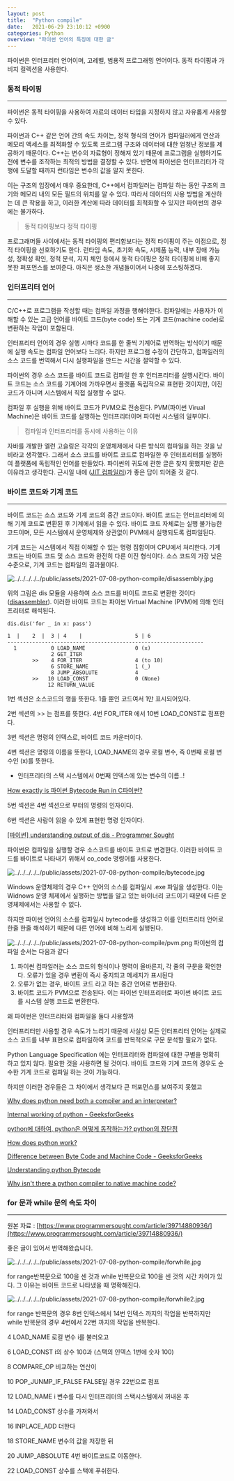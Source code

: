 ```yaml
---
layout: post
title:  "Python compile"
date:   2021-06-29 23:10:12 +0900
categories: Python
overview: "파이썬 언어의 특징에 대한 글"
---
```


파이썬은 인터프리터 언어이며, 고레벨, 범용적 프로그래밍 언어이다. 동적 타이핑과 가비지 컬렉션을 사용한다.

### 동적 타이핑

---

파이썬은 동적 타이핑을 사용하여 자료의 데이터 타입을 지정하지 않고 자유롭게 사용할 수 있다.

파이썬과 C++ 같은 언어 간의 속도 차이는, 정적 형식의 언어가 컴파일러에게 연산과 메모리 액세스를 최적화할 수 있도록 프로그램 구조와 데이터에 대한 엄청난 정보를 제공하기 때문이다. C++는 변수의 자료형이 정해져 있기 때문에 프로그램을 실행하기도 전에 변수를 조작하는 최적의 방법을 결정할 수 있다. 반면에 파이썬은 인터프리터가 각 행에 도달할 때까지 런타임은 변수의 값을 알지 못한다.

이는 구조의 입장에서 매우 중요한데, C++에서 컴파일러는 컴파일 하는 동안 구조의 크기와 메모리 내의 모든 필드의 위치를 알 수 있다. 따라서 데이터의 사용 방법을 계산하는 데 큰 작용을 하고, 이러한 계산에 따라 데이터를 최적화할 수 있지만 파이썬의 경우에는 불가하다.

> 동적 타이핑보다 정적 타이핑

프로그래머들 사이에서는 동적 타이핑의 편리함보다는 정적 타이핑이 주는 이점으로, 정적 타이핑을 선호하기도 한다.
런타임 속도, 초기화 속도, 시제품 능력, 내부 장애 가능성, 정확성 확인, 정적 분석, 지지 체인 등에서 동적 타이핑은 정적 타이핑에 비해 좋지 못한 퍼포먼스를 보여준다. 아직은 생소한 개념들이어서 나중에 포스팅하겠다.


### 인터프리터 언어

---

C/C++로 프로그램을 작성할 때는 컴파일 과정을 행해야한다. 컴파일에는 사용자가 이해할 수 있는 고급 언어를 바이트 코드(byte code)  또는 기계 코드(machine code)로 변환하는 작업이 포함된다. 

인터프리터 언어의 경우 실행 시마다 코드를 한 줄씩 기계어로 번역하는 방식이기 때문에 실행 속도는 컴파일 언어보다 느리다. 하지만 프로그램 수정이 간단하고, 컴파일러의 소스 코드를 번역해서 다시 실행파일을 만드는 시간을 절약할 수 있다.

파이썬의 경우 소스 코드를 바이트 코드로 컴파일 한 후 인터프리터를 실행시킨다. 바이트 코드는 소스 코드를 기계어에 가까우면서 플랫폼 독립적으로 표현한 것이지만, 이진 코드가 아니며 시스템에서 직접 실행할 수 없다.

컴파일 후 실행을 위해 바이트 코드가 PVM으로 전송된다. PVM(파이썬 Virual Machine)은 바이트 코드를 실행하는 인터프리터이며 파이썬 시스템의 일부이다.

> 컴파일과 인터프리터를 동시에 사용하는 이유

자바를 개발한 엘런 고슬링은 각각의 운영체제에서 다른 방식의 컴파일을 하는 것을 낭비라고 생각했다. 그래서 소스 코드를 바이트 코드로 컴파일한 후 인터프리터를 실행하여 플랫폼에 독립적인 언어를 만들었다.
파이썬의 귀도에 관한 글은 찾지 못했지만 같은 이유라고 생각한다.
근시일 내에 ([JIT 컴파일러](https://ko.wikipedia.org/wiki/JIT_%EC%BB%B4%ED%8C%8C%EC%9D%BC))가 좋은 답이 되어줄 것 같다.
 

### 바이트 코드와 기계 코드

---

바이트 코드는 소스 코드와 기계 코드의 중간 코드이다.  바이트 코드는 인터프리터에 의해 기계 코드로 변환된 후 기계에서 읽을 수 있다. 바이트 코드 자체로는 실행 불가능한 코드이며, 모든 시스템에서 운영체제와 상관없이 PVM에서 실행되도록 컴파일된다.

기계 코드는 시스템에서 직접 이해할 수 있는 명령 집합이며 CPU에서 처리한다. 기계 코드는 바이트 코드 및 소스 코드와 완전히 다른 이진 형식이다. 소스 코드의 가장 낮은 수준으로, 기계 코드는 컴파일의 결과물이다.

![../../../../../public/assets/2021-07-08-python-compile/disassembly.jpg](../../../../../public/assets/2021-07-08-python-compile/disassembly.jpg)

위의 그림은 dis 모듈을 사용하여 소스 코드를 바이트 코드로 변환한 것이다([disassembler](https://ko.wikipedia.org/wiki/%EC%97%AD%EC%96%B4%EC%85%88%EB%B8%94%EB%9F%AC)). 이러한 바이트 코드는 파이썬 Virtual Machine (PVM)에 의해 인터프리터로 해석된다.

```
dis.dis('for _ in x: pass')

1  |    2  |  3 | 4    |                 5 | 6
---------------------------------------------------------------
  1           0 LOAD_NAME                0 (x)
              2 GET_ITER
        >>    4 FOR_ITER                 4 (to 10)
              6 STORE_NAME               1 (_)
              8 JUMP_ABSOLUTE            4
        >>   10 LOAD_CONST               0 (None)
             12 RETURN_VALUE
```

1번 섹션은 소스코드의 행을 뜻한다. 1줄 뿐인 코드여서 1만 표시되어있다.

2번 섹션의 >> 는 점프를 뜻한다. 4번 FOR_ITER 에서 10번 LOAD_CONST로 점프한다.

3번 섹션은 명령의 인덱스로, 바이트 코드 카운터이다. 

4번 섹션은 명령의 이름을 뜻한다, LOAD_NAME의 경우 로컬 변수, 즉 0번째 로컬 변수인 (x)를 뜻한다.

- 인터프리터의 스택 시스템에서 0번째 인덱스에 있는 변수의 이름..!

[How exactly is 파이썬 Bytecode Run in C파이썬?](https://stackoverflow.com/questions/19916729/how-exactly-is-파이썬-bytecode-run-in-c파이썬)

5번 섹션은 4번 섹션으로 부터의 명령의 인자이다.

6번 섹션은 사람이 읽을 수 있게 표현한 명령 인자이다.

[[파이썬] understanding output of dis - Programmer Sought](https://www.programmersought.com/article/39714880936/)

파이썬은 컴파일을 실행할 경우 소스코드를  바이트 코드로 변경한다. 이러한 바이트 코드를 바이트로 나타내기 위해서 co_code 명령어를 사용한다.

![../../../../../public/assets/2021-07-08-python-compile/bytecode.jpg](../../../../../public/assets/2021-07-08-python-compile/bytecode.jpg)

Windows 운영체제의 경우 C++ 언어의 소스를 컴파일시 .exe 파일을 생성한다. 이는 Widnows 운영 체제에서 실행하는 방법을 알고 있는 바이너리 코드이기 때문에 다른 운영체제에서는 사용할 수 없다.

하지만 파이썬 언어의 소스를 컴파일시 bytecode를 생성하고 이를 인터프리터 언어로 한줄 한줄 해석하기 때문에 다른 언어에 비해 느리게 실행된다.

![../../../../../public/assets/2021-07-08-python-compile/pvm.png](../../../../../public/assets/2021-07-08-python-compile/pvm.png)
파이썬의 컴파일 순서는 다음과 같다

1. 파이썬 컴파일러는 소스 코드의 형식이나 명력이 올바른지, 각 줄의 구문을 확인한다. 오류가 있을 경우 변환이 즉시 중지되고 메세지가 표시된다
2. 오류가 없는 경우, 바이트 코드 라고 하는 중간 언어로 변환한다.
3. 바이트 코드가 PVM으로 전송된다. 이는 파이썬 인터프리터로  파이썬 바이트 코드를 시스템 실행 코드로 변환한다.

왜 파이썬은 인터프리터와 컴파일을 둘다 사용할까

인터프리터만 사용할 경우 속도가 느리기 때문에 사실상 모든 인터프리터 언어는 실제로 소스 코드를 내부 표현으로 컴파일하여 코드를 반복적으로 구문 분석할 필요가 없다.

Python Language Specification 에는 인터프리터와 컴파일에 대한 구별을 명확히 하고 있지 않다. 필요한 것을 사용하면 될 것이다. 바이트 코드와 기계 코드의 경우도 순수한 기계 코드로 컴파일 하는 것이 가능하다. 

하지만 이러한 경우들은 그 차이에서 생각보다 큰 퍼포먼스를 보여주지 못했고

[Why does python need both a compiler and an interpreter?](https://softwareengineering.stackexchange.com/questions/289429/why-does-python-need-both-a-compiler-and-an-interpreter)

[Internal working of python - GeeksforGeeks](https://www.geeksforgeeks.org/internal-working-of-python/)

[python에 대하여, python은 어떻게 동작하는가? python의 장단점](https://cjh5414.github.io/about-python-and-how-python-works/)

[How does python work?](https://towardsdatascience.com/how-does-python-work-6f21fd197888)

[Difference between Byte Code and Machine Code - GeeksforGeeks](https://www.geeksforgeeks.org/difference-between-byte-code-and-machine-code/)

[Understanding python Bytecode](https://towardsdatascience.com/understanding-python-bytecode-e7edaae8734d)

[Why isn't there a python compiler to native machine code?](https://softwareengineering.stackexchange.com/questions/243269/why-isnt-there-a-python-compiler-to-native-machine-code)

### for 문과 while 문의 속도 차이

---

원본 자료 : [https://www.programmersought.com/article/39714880936/](https://www.programmersought.com/article/39714880936/)

좋은 글이 있어서 번역해왔습니다.

![../../../../../public/assets/2021-07-08-python-compile/forwhile.jpg](../../../../../public/assets/2021-07-08-python-compile/forwhile.jpg)

for range반복문으로 100을 센 것과 while 반복문으로 100을 센 것의 시간 차이가 있다. 그 이유는 바이트 코드로 나타냈을 때 명확해진다.

![../../../../../public/assets/2021-07-08-python-compile/forwhile2.jpg](../../../../../public/assets/2021-07-08-python-compile/forwhile2.jpg)

for range 반복문의 경우 8번 인덱스에서 14번 인덱스 까지의 작업을 반복하지만 while 반복문의 경우 4번에서 22번 까지의 작업을 반복한다. 

4 LOAD_NAME 로컬 변수 i를 불러오고 

6 LOAD_CONST i의 상수 100과 (스택의 인덱스 1번에 숫자 100)

8 COMPARE_OP 비교하는 연산이 

10 POP_JUNMP_IF_FALSE FALSE일 경우 22번으로 점프

12 LOAD_NAME i 변수를 다시 인터프리터의 스택시스템에서 꺼내온 후 

14 LOAD_CONST 상수를 가져와서

16 INPLACE_ADD 더한다

18 STORE_NAME 변수의 값을 저장한 뒤

20 JUMP_ABSOLUTE 4번 바이트코드로 이동한다.

22 LOAD_CONST 상수를 스택에 푸쉬한다.